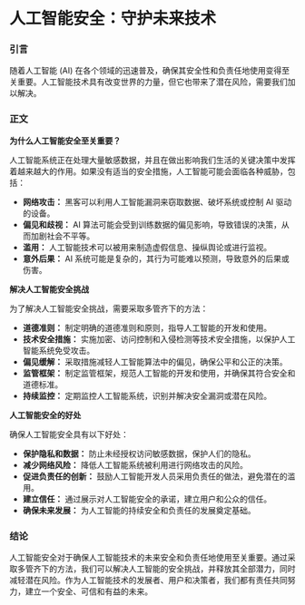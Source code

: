 # 人工智能安全：守护未来技术

### 引言

随着人工智能 (AI) 在各个领域的迅速普及，确保其安全性和负责任地使用变得至关重要。人工智能技术具有改变世界的力量，但它也带来了潜在风险，需要我们加以解决。

### 正文

**为什么人工智能安全至关重要？**

人工智能系统正在处理大量敏感数据，并且在做出影响我们生活的关键决策中发挥着越来越大的作用。如果没有适当的安全措施，人工智能可能会面临各种威胁，包括：

- **网络攻击：** 黑客可以利用人工智能漏洞来窃取数据、破坏系统或控制 AI 驱动的设备。
- **偏见和歧视：** AI 算法可能会受到训练数据的偏见影响，导致错误的决策，从而加剧社会不平等。
- **滥用：** 人工智能技术可以被用来制造虚假信息、操纵舆论或进行监视。
- **意外后果：** AI 系统可能是复杂的，其行为可能难以预测，导致意外的后果或伤害。

**解决人工智能安全挑战**

为了解决人工智能安全挑战，需要采取多管齐下的方法：

- **道德准则：** 制定明确的道德准则和原则，指导人工智能的开发和使用。
- **技术安全措施：** 实施加密、访问控制和入侵检测等技术安全措施，以保护人工智能系统免受攻击。
- **偏见缓解：** 采取措施减轻人工智能算法中的偏见，确保公平和公正的决策。
- **监管框架：** 制定监管框架，规范人工智能的开发和使用，并确保其符合安全和道德标准。
- **持续监控：** 定期监控人工智能系统，识别并解决安全漏洞或潜在风险。

**人工智能安全的好处**

确保人工智能安全具有以下好处：

- **保护隐私和数据：** 防止未经授权访问敏感数据，保护人们的隐私。
- **减少网络风险：** 降低人工智能系统被利用进行网络攻击的风险。
- **促进负责任的创新：** 鼓励人工智能开发人员采用负责任的做法，避免潜在的滥用。
- **建立信任：** 通过展示对人工智能安全的承诺，建立用户和公众的信任。
- **确保未来发展：** 为人工智能的持续安全和负责任的发展奠定基础。

### 结论

人工智能安全对于确保人工智能技术的未来安全和负责任地使用至关重要。通过采取多管齐下的方法，我们可以解决人工智能的安全挑战，并释放其全部潜力，同时减轻潜在风险。作为人工智能技术的发展者、用户和决策者，我们都有责任共同努力，建立一个安全、可信和有益的未来。
